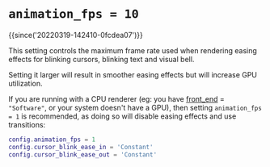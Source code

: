 # `animation_fps = 10`

{{since('20220319-142410-0fcdea07')}}

This setting controls the maximum frame rate used when rendering easing effects
for blinking cursors, blinking text and visual bell.

Setting it larger will result in smoother easing effects but will increase GPU
utilization.

If you are running with a CPU renderer (eg: you have [front_end](front_end.md)
= `"Software"`, or your system doesn't have a GPU), then setting `animation_fps
= 1` is recommended, as doing so will disable easing effects and use
transitions:

```lua
config.animation_fps = 1
config.cursor_blink_ease_in = 'Constant'
config.cursor_blink_ease_out = 'Constant'
```

